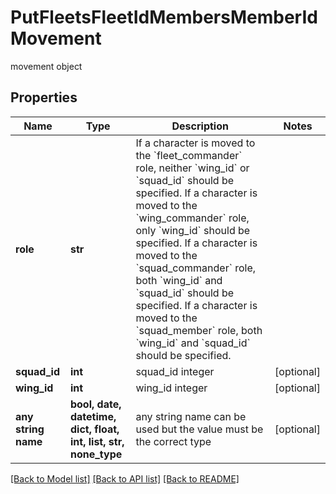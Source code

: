 # PutFleetsFleetIdMembersMemberIdMovement

movement object

## Properties
Name | Type | Description | Notes
------------ | ------------- | ------------- | -------------
**role** | **str** | If a character is moved to the &#x60;fleet_commander&#x60; role, neither &#x60;wing_id&#x60; or &#x60;squad_id&#x60; should be specified. If a character is moved to the &#x60;wing_commander&#x60; role, only &#x60;wing_id&#x60; should be specified. If a character is moved to the &#x60;squad_commander&#x60; role, both &#x60;wing_id&#x60; and &#x60;squad_id&#x60; should be specified. If a character is moved to the &#x60;squad_member&#x60; role, both &#x60;wing_id&#x60; and &#x60;squad_id&#x60; should be specified. | 
**squad_id** | **int** | squad_id integer | [optional] 
**wing_id** | **int** | wing_id integer | [optional] 
**any string name** | **bool, date, datetime, dict, float, int, list, str, none_type** | any string name can be used but the value must be the correct type | [optional]

[[Back to Model list]](../README.md#documentation-for-models) [[Back to API list]](../README.md#documentation-for-api-endpoints) [[Back to README]](../README.md)


